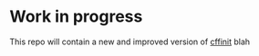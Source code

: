 # Work in progress

This repo will contain a new and improved version of [cffinit](https://citation-file-format.github.io/cff-initializer-javascript/)
blah
